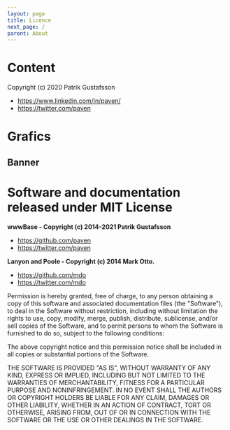 ```yaml
---
layout: page
title: Licence
next_page: /
parent: About
---
```


# Content

Copyright (c) 2020 Patrik Gustafsson
- <https://www.linkedin.com/in/paven/>
- <https://twitter.com/paven>

# Grafics

## Banner


# Software and documentation released under MIT License

**wwwBase - Copyright (c) 2014-2021 Patrik Gustafsson**
- <https://github.com/paven>
- <https://twitter.com/paven>

**Lanyon and Poole - Copyright (c) 2014 Mark Otto.**
- <https://github.com/mdo>
- <https://twitter.com/mdo>

Permission is hereby granted, free of charge, to any person obtaining a copy of this software and associated documentation files (the "Software"), to deal in the Software without restriction, including without limitation the rights to use, copy, modify, merge, publish, distribute, sublicense, and/or sell copies of the Software, and to permit persons to whom the Software is furnished to do so, subject to the following conditions:

The above copyright notice and this permission notice shall be included in all copies or substantial portions of the Software.

THE SOFTWARE IS PROVIDED "AS IS", WITHOUT WARRANTY OF ANY KIND, EXPRESS OR IMPLIED, INCLUDING BUT NOT LIMITED TO THE WARRANTIES OF MERCHANTABILITY, FITNESS FOR A PARTICULAR PURPOSE AND NONINFRINGEMENT. IN NO EVENT SHALL THE AUTHORS OR COPYRIGHT HOLDERS BE LIABLE FOR ANY CLAIM, DAMAGES OR OTHER LIABILITY, WHETHER IN AN ACTION OF CONTRACT, TORT OR OTHERWISE, ARISING FROM, OUT OF OR IN CONNECTION WITH THE SOFTWARE OR THE USE OR OTHER DEALINGS IN THE SOFTWARE.



